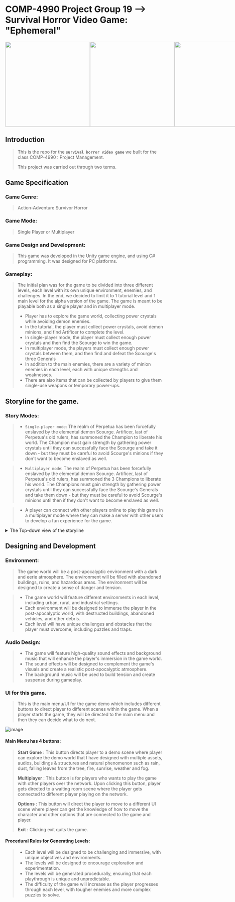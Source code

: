 # COMP-4990 Project Group 19 --> Survival Horror Video Game: "Ephemeral"

<div style="display:flex;">
 <img src="https://github.com/R-bjorn/Game-Demo/assets/81584201/9aee8062-9e8b-4012-9f70-8c667a24448e" height=270/>
 <img src="https://github.com/R-bjorn/Game-Demo/assets/81584201/39199313-a835-49d4-adc0-47ad1de23acc" height=270/>
 
 <img src="https://github.com/R-bjorn/Game-Demo/assets/81584201/231a5048-96eb-4bdf-bfc7-ecf14e05ecfd" height=270/>
 <img src="https://github.com/R-bjorn/Game-Demo/assets/81584201/be3257b9-443d-4200-bb29-679a2c76d753" height=270/>


</div>


## Introduction
> This is the repo for the **`survival horror video game`** we built for the class COMP-4990 : Project Management.
> 
> This project was carried out through two terms. 

## Game Specification 
### Game Genre:
> Action-Adventure Survivor Horror

### Game Mode: 
> Single Player or Multiplayer

### Game Design and Development:
> This game was developed in the Unity game engine, and using C# programming. It was designed for PC platforms.

### Gameplay:
> The initial plan was for the game to be divided into three different levels, each level with its own unique environment, enemies, and challenges. In the end, we decided to limit it to 1 tutorial level and 1 main level for the alpha version of the game.
> The game is meant to be playable both as a single player and in multiplayer mode.
> - Player has to explore the game world, collecting power crystals while avoiding demon enemies.
> - In the tutorial, the player must collect power crystals, avoid demon minions, and find Artificer to complete the level.
> - In single-player mode, the player must collect enough power crystals and then find the Scourge to win the game.
> - In multiplayer mode, the players must collect enough power crystals between them, and then find and defeat the Scourge's three Generals
> - In addition to the main enemies, there are a variety of minion enemies in each level, each with unique strengths and weaknesses.
> - There are also items that can be collected by players to give them single-use weapons or temporary power-ups.

## Storyline for the game. 
### Story Modes:

> - `Single-player mode`: The realm of Perpetua has been forcefully enslaved by the elemental demon Scourge. Artificer, last of Perpetua's old rulers, has summoned the Champion to liberate his world. The Champion must gain strength by gathering power crystals until they can successfully face the Scourge and take it down - but they must be careful to avoid Scourge's minions if they don't want to become enslaved as well.

> - `Multiplayer mode`: The realm of Perpetua has been forcefully enslaved by the elemental demon Scourge. Artificer, last of Perpetua's old rulers, has summoned the 3 Champions to liberate his world. The Champions must gain strength by gathering power crystals until they can successfully face the Scourge's Generals and take them down - but they must be careful to avoid Scourge's minions until then if they don't want to become enslaved as well.

> - A player can connect with other players online to play this game in a multiplayer mode where they can make a server with other users to develop a fun experience for the game.  

<details><summary>The Top-down view of the storyline</summary>
 
![IMG_0097](https://user-images.githubusercontent.com/81584201/206886670-326b15bd-a2bf-4cb2-9183-719de824adc4.jpg)
</details>

## Designing and Development
### Environment:
> The game world will be a post-apocalyptic environment with a dark and eerie atmosphere. The environment will be filled with abandoned buildings, ruins, and hazardous areas. The environment will be designed to create a sense of danger and tension.

> - The game world will feature different environments in each level, including urban, rural, and industrial settings.
> - Each environment will be designed to immerse the player in the post-apocalyptic world, with destructed buildings, abandoned vehicles, and other debris.
> - Each level will have unique challenges and obstacles that the player must overcome, including puzzles and traps.

### Audio Design:

> - The game will feature high-quality sound effects and background music that will enhance the player's immersion in the game world.
> - The sound effects will be designed to complement the game's visuals and create a realistic post-apocalyptic atmosphere.
> - The background music will be used to build tension and create suspense during gameplay.

### UI for this game. 
> This is the main menu/UI for the game demo which includes different buttons to direct player to different scenes within the game. When a player starts the game, they will be directed to the main menu and then they can decide what to do next. 

![image](https://user-images.githubusercontent.com/81584201/219817702-02ac0674-f359-4846-8aee-5c6fc8773406.png)

#### Main Menu has 4 buttons:
> **Start Game** : This button directs player to a demo scene where player can explore the demo world that I have designed with multiple assets, audios, buildings & structures and natural phenomenon such as rain, dust, falling leaves from the tree, fire, sunrise, weather and fog.
>
> **Multiplayer** : This button is for players who wants to play the game with other players over the network. Upon clicking this button, player gets directed to a waiting room scene where the player gets connected to different player playing on the network. 
> 
> **Options** : This button will direct the player to move to a different UI scene where player can get the knowledge of how to move the character and other options that are connected to the game and player. 
> 
> **Exit** : Clicking exit quits the game.

#### Procedural Rules for Generating Levels:
> - Each level will be designed to be challenging and immersive, with unique objectives and environments.
> - The levels will be designed to encourage exploration and experimentation.
> - The levels will be generated procedurally, ensuring that each playthrough is unique and unpredictable.
> - The difficulty of the game will increase as the player progresses through each level, with tougher enemies and more complex puzzles to solve.
